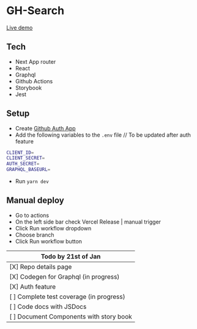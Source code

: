 # GH-Search
[Live demo](https://github-search-two-ivory.vercel.app/)

## Tech

- Next App router
- React
- Graphql
- Github Actions
- Storybook
- Jest


## Setup

- Create [Github Auth App](https://docs.github.com/en/apps/oauth-apps/building-oauth-apps/creating-an-oauth-app)
- Add the following variables to the `.env` file // To be updated after auth feature

```sh
CLIENT_ID=
CLIENT_SECRET=
AUTH_SECRET=
GRAPHQL_BASEURL=
```
- Run ```yarn dev```


## Manual deploy

- Go to actions
- On the left side bar check Vercel Release | manual trigger
- Click Run workflow dropdown
- Choose branch
- Click Run workflow button


| Todo by 21st of Jan
| ------
| [X] Repo details page 
| [X] Codegen for Graphql (in progress) 
| [X] Auth feature
| [ ] Complete test coverage (in progress)
| [ ] Code docs with JSDocs 
| [ ] Document Components with story book


